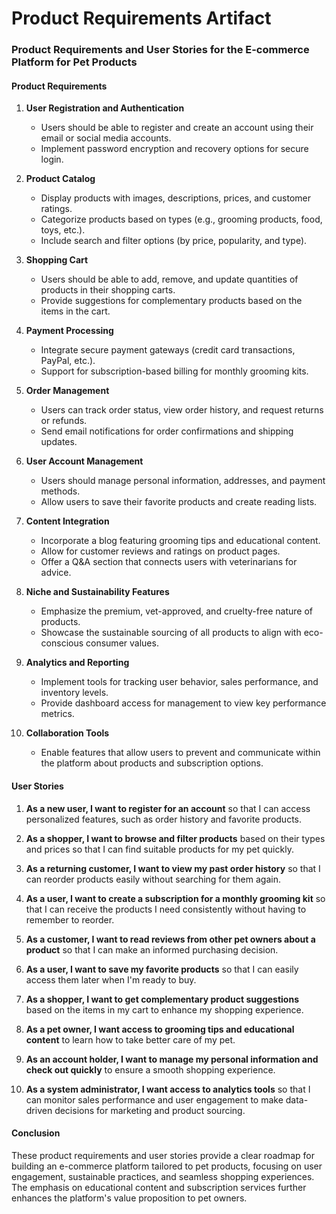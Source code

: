 # Product Requirements Artifact

### Product Requirements and User Stories for the E-commerce Platform for Pet Products

#### Product Requirements

1. **User Registration and Authentication**
   - Users should be able to register and create an account using their email or social media accounts.
   - Implement password encryption and recovery options for secure login.

2. **Product Catalog**
   - Display products with images, descriptions, prices, and customer ratings.
   - Categorize products based on types (e.g., grooming products, food, toys, etc.).
   - Include search and filter options (by price, popularity, and type).

3. **Shopping Cart**
   - Users should be able to add, remove, and update quantities of products in their shopping carts.
   - Provide suggestions for complementary products based on the items in the cart.

4. **Payment Processing**
   - Integrate secure payment gateways (credit card transactions, PayPal, etc.).
   - Support for subscription-based billing for monthly grooming kits.

5. **Order Management**
   - Users can track order status, view order history, and request returns or refunds.
   - Send email notifications for order confirmations and shipping updates.

6. **User Account Management**
   - Users should manage personal information, addresses, and payment methods.
   - Allow users to save their favorite products and create reading lists.

7. **Content Integration**
   - Incorporate a blog featuring grooming tips and educational content.
   - Allow for customer reviews and ratings on product pages.
   - Offer a Q&A section that connects users with veterinarians for advice.

8. **Niche and Sustainability Features**
   - Emphasize the premium, vet-approved, and cruelty-free nature of products.
   - Showcase the sustainable sourcing of all products to align with eco-conscious consumer values.

9. **Analytics and Reporting**
   - Implement tools for tracking user behavior, sales performance, and inventory levels.
   - Provide dashboard access for management to view key performance metrics.

10. **Collaboration Tools**
    - Enable features that allow users to prevent and communicate within the platform about products and subscription options.

#### User Stories

1. **As a new user, I want to register for an account** so that I can access personalized features, such as order history and favorite products.

2. **As a shopper, I want to browse and filter products** based on their types and prices so that I can find suitable products for my pet quickly.

3. **As a returning customer, I want to view my past order history** so that I can reorder products easily without searching for them again.

4. **As a user, I want to create a subscription for a monthly grooming kit** so that I can receive the products I need consistently without having to remember to reorder.

5. **As a customer, I want to read reviews from other pet owners about a product** so that I can make an informed purchasing decision.

6. **As a user, I want to save my favorite products** so that I can easily access them later when I'm ready to buy.

7. **As a shopper, I want to get complementary product suggestions** based on the items in my cart to enhance my shopping experience.

8. **As a pet owner, I want access to grooming tips and educational content** to learn how to take better care of my pet.

9. **As an account holder, I want to manage my personal information and check out quickly** to ensure a smooth shopping experience.

10. **As a system administrator, I want access to analytics tools** so that I can monitor sales performance and user engagement to make data-driven decisions for marketing and product sourcing.

#### Conclusion

These product requirements and user stories provide a clear roadmap for building an e-commerce platform tailored to pet products, focusing on user engagement, sustainable practices, and seamless shopping experiences. The emphasis on educational content and subscription services further enhances the platform's value proposition to pet owners.